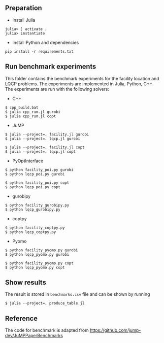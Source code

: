 ## Preparation

- Install Julia
```
julia> ] activate .
julia> instantiate
```
- Install Python and dependencies
```
pip install -r requirements.txt
```


## Run benchmark experiments

This folder contains the benchmark experiments for the facility location and LQCP problems. The experiments are implemented in Julia, Python, C++. The experiments are run with the following solvers:

- C++
```
$ cpp_build.bat
$ julia cpp_run.jl gurobi
$ julia cpp_run.jl copt
```

- JuMP
```
$ julia --project=. facility.jl gurobi
$ julia --project=. lqcp.jl gurobi

$ julia --project=. facility.jl copt
$ julia --project=. lqcp.jl copt
```

- PyOptInterface
```
$ python facility_poi.py gurobi
$ python lqcp_poi.py gurobi

$ python facility_poi.py copt
$ python lqcp_poi.py copt
```

- gurobipy
```
$ python facility_gurobipy.py
$ python lqcp_gurobipy.py
```

- coptpy
```
$ python facility_coptpy.py
$ python lqcp_coptpy.py
```

- Pyomo
```
$ python facility_pyomo.py gurobi
$ python lqcp_pyomo.py gurobi

$ python facility_pyomo.py copt
$ python lqcp_pyomo.py copt
```

## Show results
The result is stored in `benchmarks.csv` file and can be shown by running
```
$ julia --project=. produce_table.jl
```

## Reference
The code for benchmark is adapted from https://github.com/jump-dev/JuMPPaperBenchmarks
